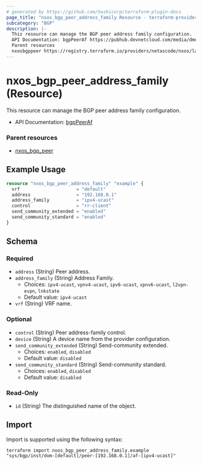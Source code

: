 ```yaml
---
# generated by https://github.com/hashicorp/terraform-plugin-docs
page_title: "nxos_bgp_peer_address_family Resource - terraform-provider-nxos"
subcategory: "BGP"
description: |-
  This resource can manage the BGP peer address family configuration.
  API Documentation: bgpPeerAf https://pubhub.devnetcloud.com/media/dme-docs-10-2-2/docs/Routing%20and%20Forwarding/bgp:PeerAf/
  Parent resources
  nxosbgppeer https://registry.terraform.io/providers/netascode/nxos/latest/docs/resources/bgp_peer
---
```


# nxos_bgp_peer_address_family (Resource)

This resource can manage the BGP peer address family configuration.

- API Documentation: [bgpPeerAf](https://pubhub.devnetcloud.com/media/dme-docs-10-2-2/docs/Routing%20and%20Forwarding/bgp:PeerAf/)

### Parent resources

- [nxos_bgp_peer](https://registry.terraform.io/providers/netascode/nxos/latest/docs/resources/bgp_peer)

## Example Usage

```terraform
resource "nxos_bgp_peer_address_family" "example" {
  vrf                     = "default"
  address                 = "192.168.0.1"
  address_family          = "ipv4-ucast"
  control                 = "rr-client"
  send_community_extended = "enabled"
  send_community_standard = "enabled"
}
```

<!-- schema generated by tfplugindocs -->
## Schema

### Required

- `address` (String) Peer address.
- `address_family` (String) Address Family.
  - Choices: `ipv4-ucast`, `vpnv4-ucast`, `ipv6-ucast`, `vpnv6-ucast`, `l2vpn-evpn`, `lnkstate`
  - Default value: `ipv4-ucast`
- `vrf` (String) VRF name.

### Optional

- `control` (String) Peer address-family control.
- `device` (String) A device name from the provider configuration.
- `send_community_extended` (String) Send-community extended.
  - Choices: `enabled`, `disabled`
  - Default value: `disabled`
- `send_community_standard` (String) Send-community standard.
  - Choices: `enabled`, `disabled`
  - Default value: `disabled`

### Read-Only

- `id` (String) The distinguished name of the object.

## Import

Import is supported using the following syntax:

```shell
terraform import nxos_bgp_peer_address_family.example "sys/bgp/inst/dom-[default]/peer-[192.168.0.1]/af-[ipv4-ucast]"
```
